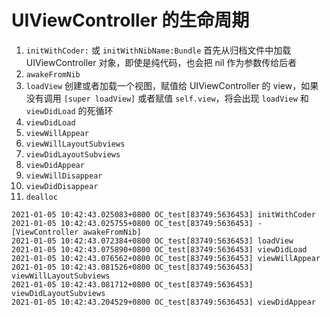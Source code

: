 # UIViewController 的生命周期

1. `initWithCoder:` 或 `initWithNibName:Bundle` 首先从归档文件中加载 UIViewController 对象，即使是纯代码，也会把 nil 作为参数传给后者
2. `awakeFromNib`
3. `loadView` 创建或者加载一个视图，赋值给 UIViewController 的 view，如果没有调用 `[super loadView]` 或者赋值 `self.view`，将会出现 `loadView` 和 `viewDidLoad` 的死循环
4. `viewDidLoad`
5. `viewWillAppear`
6. `viewWillLayoutSubviews`
7. `viewDidLayoutSubviews`
8. `viewDidAppear`
9. `viewWillDisappear`
10. `viewDidDisappear`
11. `dealloc`


```objc
2021-01-05 10:42:43.025083+0800 OC_test[83749:5636453] initWithCoder
2021-01-05 10:42:43.025755+0800 OC_test[83749:5636453] -[ViewController awakeFromNib]
2021-01-05 10:42:43.072384+0800 OC_test[83749:5636453] loadView
2021-01-05 10:42:43.075890+0800 OC_test[83749:5636453] viewDidLoad
2021-01-05 10:42:43.076562+0800 OC_test[83749:5636453] viewWillAppear
2021-01-05 10:42:43.081526+0800 OC_test[83749:5636453] viewWillLayoutSubviews
2021-01-05 10:42:43.081712+0800 OC_test[83749:5636453] viewDidLayoutSubviews
2021-01-05 10:42:43.204529+0800 OC_test[83749:5636453] viewDidAppear
```
